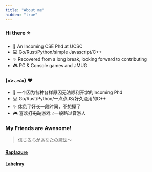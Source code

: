 ```yaml
---
title: "About me"
hidden: "true"
---
```

### Hi there ⭐

 - 📕 An Incoming CSE Phd at UCSC
 - 💻 Go/Rust/Python/simple Javascript/C++
 - ✨ Recovered from a long break, looking forward to contributing
 - 🎮 PC & Console games and 🎶MUG


### (๑>◡<๑) ♥

 - 📕 一个因为各种各样原因无法顺利开学的Incoming Phd
 - 💻 Go/Rust/Python/一点点JS/好久没用的C++
 - ✨ 休息了好长一段时间，不想摸了
 - 🎮 喜欢打~~电动~~游戏 🎶一般路过音游人

 ### My Friends are Awesome!

 > 信じる心があなたの魔法〜
 
 #### [Raptazure](https://raptazure.github.io/)


 #### [Labelray](http://labelray.top/)